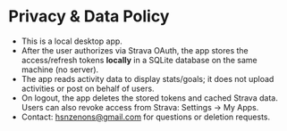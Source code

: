 # Privacy & Data Policy
- This is a local desktop app.
- After the user authorizes via Strava OAuth, the app stores the access/refresh tokens
  **locally** in a SQLite database on the same machine (no server).
- The app reads activity data to display stats/goals; it does not upload activities or
  post on behalf of users.
- On logout, the app deletes the stored tokens and cached Strava data. Users can also
  revoke access from Strava: Settings → My Apps.
- Contact: <hsnzenons@gmail.com> for questions or deletion requests.
